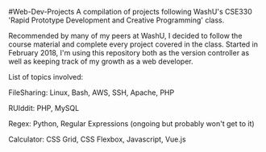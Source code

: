 #Web-Dev-Projects
A compilation of projects following WashU's CSE330 'Rapid Prototype Development and Creative Programming' class. 

Recommended by many of my peers at WashU, I decided to follow the course material and complete every project covered in the class. Started in February 2018, I'm using this repository both as the version controller as well as keeping track of my growth as a web developer. 

List of topics involved:

FileSharing: Linux, Bash, AWS, SSH, Apache, PHP

RUIddit: PHP, MySQL

Regex: Python, Regular Expressions (ongoing but probably won't get to it)

Calculator: CSS Grid, CSS Flexbox, Javascript, Vue.js
